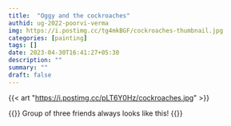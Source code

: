 ```yaml
---
title:  "Oggy and the cockroaches"
authid: ug-2022-poorvi-verma
img: https://i.postimg.cc/tg4mkBGF/cockroaches-thumbnail.jpg
categories: [painting]
tags: []
date: 2023-04-30T16:41:27+05:30
description: ""
summary: ""
draft: false
---
```


{{< art "https://i.postimg.cc/pLT6Y0Hz/cockroaches.jpg" >}}

{{<quote>}}
Group of three friends always looks like this!
{{</quote>}}